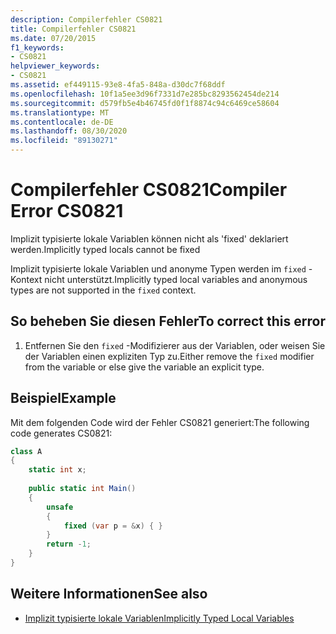```yaml
---
description: Compilerfehler CS0821
title: Compilerfehler CS0821
ms.date: 07/20/2015
f1_keywords:
- CS0821
helpviewer_keywords:
- CS0821
ms.assetid: ef449115-93e8-4fa5-848a-d30dc7f68ddf
ms.openlocfilehash: 10f1a5ee3d96f7331d7e285bc8293562454de214
ms.sourcegitcommit: d579fb5e4b46745fd0f1f8874c94c6469ce58604
ms.translationtype: MT
ms.contentlocale: de-DE
ms.lasthandoff: 08/30/2020
ms.locfileid: "89130271"
---
```

# <a name="compiler-error-cs0821"></a><span data-ttu-id="0d91b-103">Compilerfehler CS0821</span><span class="sxs-lookup"><span data-stu-id="0d91b-103">Compiler Error CS0821</span></span>
<span data-ttu-id="0d91b-104">Implizit typisierte lokale Variablen können nicht als 'fixed' deklariert werden.</span><span class="sxs-lookup"><span data-stu-id="0d91b-104">Implicitly typed locals cannot be fixed</span></span>  
  
 <span data-ttu-id="0d91b-105">Implizit typisierte lokale Variablen und anonyme Typen werden im `fixed` -Kontext nicht unterstützt.</span><span class="sxs-lookup"><span data-stu-id="0d91b-105">Implicitly typed local variables and anonymous types are not supported in the `fixed` context.</span></span>  
  
## <a name="to-correct-this-error"></a><span data-ttu-id="0d91b-106">So beheben Sie diesen Fehler</span><span class="sxs-lookup"><span data-stu-id="0d91b-106">To correct this error</span></span>  
  
1. <span data-ttu-id="0d91b-107">Entfernen Sie den `fixed` -Modifizierer aus der Variablen, oder weisen Sie der Variablen einen expliziten Typ zu.</span><span class="sxs-lookup"><span data-stu-id="0d91b-107">Either remove the `fixed` modifier from the variable or else give the variable an explicit type.</span></span>  
  
## <a name="example"></a><span data-ttu-id="0d91b-108">Beispiel</span><span class="sxs-lookup"><span data-stu-id="0d91b-108">Example</span></span>  
 <span data-ttu-id="0d91b-109">Mit dem folgenden Code wird der Fehler CS0821 generiert:</span><span class="sxs-lookup"><span data-stu-id="0d91b-109">The following code generates CS0821:</span></span>  
  
```csharp  
class A  
{  
    static int x;  
  
    public static int Main()  
    {  
        unsafe  
        {  
            fixed (var p = &x) { }  
        }  
        return -1;  
    }  
}  
```  
  
## <a name="see-also"></a><span data-ttu-id="0d91b-110">Weitere Informationen</span><span class="sxs-lookup"><span data-stu-id="0d91b-110">See also</span></span>

- [<span data-ttu-id="0d91b-111">Implizit typisierte lokale Variablen</span><span class="sxs-lookup"><span data-stu-id="0d91b-111">Implicitly Typed Local Variables</span></span>](../programming-guide/classes-and-structs/implicitly-typed-local-variables.md)
